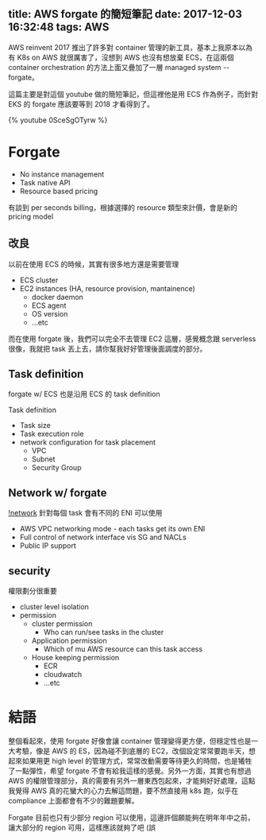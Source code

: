 title: AWS forgate 的簡短筆記
date: 2017-12-03 16:32:48
tags: AWS
---

AWS reinvent 2017 推出了許多對 container 管理的新工具，基本上我原本以為有 K8s on AWS 就很厲害了，沒想到 AWS 也沒有想放棄 ECS，在這兩個 container orchestration 的方法上面又疊加了一層 managed system -- forgate。

這篇主要是對這個 youtube 做的簡短筆記，但這裡他是用 ECS 作為例子，而針對 EKS 的 forgate 應該要等到 2018 才看得到了。

{% youtube 0SceSgOTyrw %}

# Forgate #

- No instance management
- Task native API
- Resource based pricing

有談到 per seconds billing，根據選擇的 resource 類型來計價，會是新的 pricing model

## 改良

以前在使用 ECS 的時候，其實有很多地方還是需要管理

- ECS cluster
- EC2 instances (HA, resource provision, mantainence)
    - docker daemon
    - ECS agent
    - OS version
    - ...etc

而在使用 forgate 後，我們可以完全不去管理 EC2 這層，感覺概念跟 serverless 很像，我就把 task 丟上去，請你幫我好好管理後面調度的部分。

## Task definition

forgate w/ ECS 也是沿用 ECS 的 task definition

Task definition
   - Task size
   - Task execution role
   - network configuration for task placement
       - VPC
       - Subnet
       - Security Group

## Network w/ forgate

[!network](/img/2017-12/forgate_network.png)
針對每個 task 會有不同的 ENI 可以使用

- AWS VPC networking mode - each tasks get its own ENI
- Full control of network interface vis SG and NACLs
- Public IP support

## security

權限劃分很重要

- cluster level isolation
- permission
  - cluster permission
      - Who can run/see tasks in the cluster
  - Application permission
      - Which of mu AWS resource can this task access
  - House keeping permission
      - ECR
      - cloudwatch
      - ...etc

# 結語

整個看起來，使用 forgate 好像會讓 container 管理變得更方便，但穩定性也是一大考驗，像是 AWS 的 ES，因為碰不到底層的 EC2，改個設定常常要跑半天，想起來如果用更 high level 的管理方式，常常改動需要等待更久的時間，也是犧牲了一點彈性，希望 forgate 不會有給我這樣的感覺。另外一方面，其實也有想過 AWS 的權限管理部分，真的需要有另外一層東西包起來，才能夠好好處理，這點我覺得 AWS 真的花蠻大的心力去解這問題，要不然直接用 k8s 跑，似乎在 compliance 上面都會有不少的難題要解。

Forgate 目前也只有少部分 region 可以使用，這邊許個願能夠在明年年中之前，讓大部分的 region 可用，這樣應該就夠了吧 (誤
